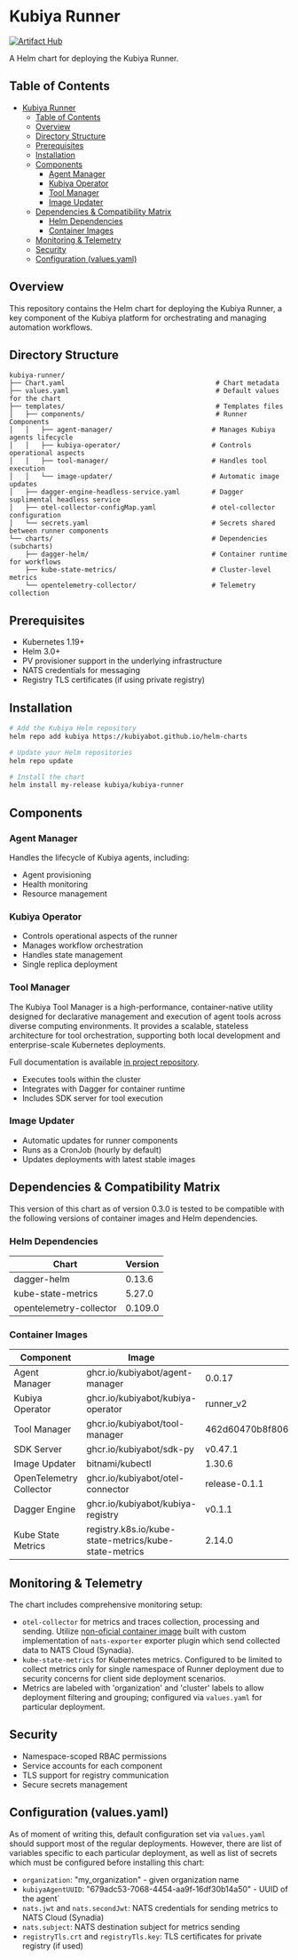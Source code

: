 # Kubiya Runner

[![Artifact Hub](https://img.shields.io/endpoint?url=https://artifacthub.io/badge/repository/kubiya-helm-charts)](https://artifacthub.io/packages/search?repo=kubiya-helm-charts)

A Helm chart for deploying the Kubiya Runner.

## Table of Contents

- [Kubiya Runner](#kubiya-runner)
  - [Table of Contents](#table-of-contents)
  - [Overview](#overview)
  - [Directory Structure](#directory-structure)
  - [Prerequisites](#prerequisites)
  - [Installation](#installation)
  - [Components](#components)
    - [Agent Manager](#agent-manager)
    - [Kubiya Operator](#kubiya-operator)
    - [Tool Manager](#tool-manager)
    - [Image Updater](#image-updater)
  - [Dependencies \& Compatibility Matrix](#dependencies--compatibility-matrix)
    - [Helm Dependencies](#helm-dependencies)
    - [Container Images](#container-images)
  - [Monitoring \& Telemetry](#monitoring--telemetry)
  - [Security](#security)
  - [Configuration (values.yaml)](#configuration-valuesyaml)

## Overview

This repository contains the Helm chart for deploying the Kubiya Runner, a key component of the Kubiya platform for orchestrating and managing automation workflows. 

## Directory Structure

```shell
kubiya-runner/
├── Chart.yaml                                      # Chart metadata
├── values.yaml                                     # Default values for the chart
├── templates/                                      # Templates files
│   ├── components/                                 # Runner Components
│   │   ├── agent-manager/                         # Manages Kubiya agents lifecycle
│   │   ├── kubiya-operator/                       # Controls operational aspects
│   │   ├── tool-manager/                          # Handles tool execution
│   │   └── image-updater/                         # Automatic image updates
│   ├── dagger-engine-headless-service.yaml        # Dagger suplimental headless service
│   ├── otel-collector-configMap.yaml              # otel-collector configuration
│   └── secrets.yaml                               # Secrets shared between runner components
└── charts/                                        # Dependencies (subcharts)
    ├── dagger-helm/                               # Container runtime for workflows
    ├── kube-state-metrics/                        # Cluster-level metrics
    └── opentelemetry-collector/                   # Telemetry collection
```

## Prerequisites

- Kubernetes 1.19+
- Helm 3.0+
- PV provisioner support in the underlying infrastructure
- NATS credentials for messaging
- Registry TLS certificates (if using private registry)

## Installation

```bash
# Add the Kubiya Helm repository
helm repo add kubiya https://kubiyabot.github.io/helm-charts

# Update your Helm repositories
helm repo update

# Install the chart
helm install my-release kubiya/kubiya-runner
```

## Components

### Agent Manager

Handles the lifecycle of Kubiya agents, including:

- Agent provisioning
- Health monitoring
- Resource management

### Kubiya Operator

- Controls operational aspects of the runner
- Manages workflow orchestration
- Handles state management
- Single replica deployment

### Tool Manager

The Kubiya Tool Manager is a high-performance, container-native utility designed for declarative management and execution of agent tools across diverse computing environments. It provides a scalable, stateless architecture for tool orchestration, supporting both local development and enterprise-scale Kubernetes deployments.

Full documentation is available [in project repository](https://github.com/kubiyabot/tool-manager).

- Executes tools within the cluster
- Integrates with Dagger for container runtime
- Includes SDK server for tool execution

### Image Updater

- Automatic updates for runner components
- Runs as a CronJob (hourly by default)
- Updates deployments with latest stable images

## Dependencies & Compatibility Matrix

This version of this chart as of version 0.3.0 is tested to be compatible with the following versions of container images and Helm dependencies.

### Helm Dependencies

| Chart | Version |
|-------|---------|
| dagger-helm | 0.13.6 |
| kube-state-metrics | 5.27.0 |
| opentelemetry-collector | 0.109.0 |

### Container Images

| Component | Image | Version/Tag |
|-----------|-------|-------------|
| Agent Manager | ghcr.io/kubiyabot/agent-manager | 0.0.17 |
| Kubiya Operator | ghcr.io/kubiyabot/kubiya-operator | runner_v2 |
| Tool Manager | ghcr.io/kubiyabot/tool-manager | 462d60470b8f8063bac9c11887dc3620a71b8c56 |
| SDK Server | ghcr.io/kubiyabot/sdk-py | v0.47.1 |
| Image Updater | bitnami/kubectl | 1.30.6 |
| OpenTelemetry Collector | ghcr.io/kubiyabot/otel-connector | release-0.1.1 |
| Dagger Engine | ghcr.io/kubiyabot/kubiya-registry | v0.1.1 |
| Kube State Metrics | registry.k8s.io/kube-state-metrics/kube-state-metrics | 2.14.0 |

## Monitoring & Telemetry

The chart includes comprehensive monitoring setup:
- `otel-collector` for metrics and traces collection, processing and sending. Utilize [non-oficial container image](https://github.com/kubiyabot/otel-collector) built with custom implementation of `nats-exporter` exporter plugin which send collected data to NATS Cloud (Synadia).
- `kube-state-metrics` for Kubernetes metrics. Configured to be limited to collect metrics only for single namespace of Runner deployment due to security concerns for client side deployment scenarios.
- Metrics are labeled with 'organization' and 'cluster' labels to allow deployment filtering and grouping; configured via `values.yaml` for particular deployment.

## Security

- Namespace-scoped RBAC permissions
- Service accounts for each component
- TLS support for registry communication
- Secure secrets management

## Configuration (values.yaml)

As of moment of writing this, default configuration set via `values.yaml` should support most of the regular deployments. However, there are list of variables specific to each particular deployment, as well as list of secrets which must be configured before installing this chart:

- `organization`: "my_organization" - given organization name
- `kubiyaAgentUUID`: "679adc53-7068-4454-aa9f-16df30b14a50" - UUID of the agent`
- `nats.jwt` and `nats.secondJwt`: NATS credentials for sending metrics to NATS Cloud (Synadia)
- `nats.subject`: NATS destination subject for metrics sending
- `registryTls.crt` and `registryTls.key`: TLS certificates for private registry (if used)

